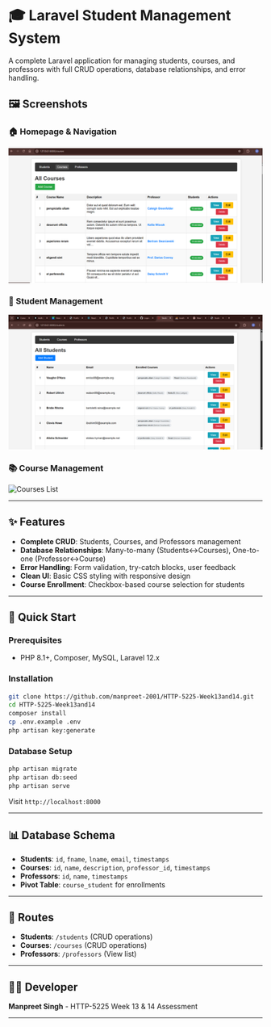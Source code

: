 # 🎓 Laravel Student Management System

A complete Laravel application for managing students, courses, and professors with full CRUD operations, database relationships, and error handling.

## 🖼️ Screenshots


### 🏠 Homepage & Navigation
![Students List](https://github.com/manpreet-2001/HTTP-5225-Week13and14/raw/main/screenshots/main-pages/Untitled_1.png "Students List Screenshot")

### 👥 Student Management
![Students List](https://github.com/manpreet-2001/HTTP-5225-Week13and14/raw/main/screenshots/main-pages/Untitled.png "Student Screenshot")

### 📚 Course Management
![Courses List](https://github.com/manpreet-2001/HTTP-5225-Week13and14/raw/main/screenshots/main-pages/Untitled2.png "Homepage Screenshot")


---

## ✨ Features

- **Complete CRUD**: Students, Courses, and Professors management
- **Database Relationships**: Many-to-many (Students↔Courses), One-to-one (Professor↔Course)
- **Error Handling**: Form validation, try-catch blocks, user feedback
- **Clean UI**: Basic CSS styling with responsive design
- **Course Enrollment**: Checkbox-based course selection for students

---

## 🚀 Quick Start

### **Prerequisites**
- PHP 8.1+, Composer, MySQL, Laravel 12.x

### **Installation**
```bash
git clone https://github.com/manpreet-2001/HTTP-5225-Week13and14.git
cd HTTP-5225-Week13and14
composer install
cp .env.example .env
php artisan key:generate
```

### **Database Setup**
```bash
php artisan migrate
php artisan db:seed
php artisan serve
```

Visit `http://localhost:8000`

---

## 📊 Database Schema

- **Students**: `id`, `fname`, `lname`, `email`, `timestamps`
- **Courses**: `id`, `name`, `description`, `professor_id`, `timestamps`
- **Professors**: `id`, `name`, `timestamps`
- **Pivot Table**: `course_student` for enrollments


---

## 🔗 Routes

- **Students**: `/students` (CRUD operations)
- **Courses**: `/courses` (CRUD operations)
- **Professors**: `/professors` (View list)

---

## 👨‍💻 Developer

**Manpreet Singh** - HTTP-5225 Week 13 & 14 Assessment

---
